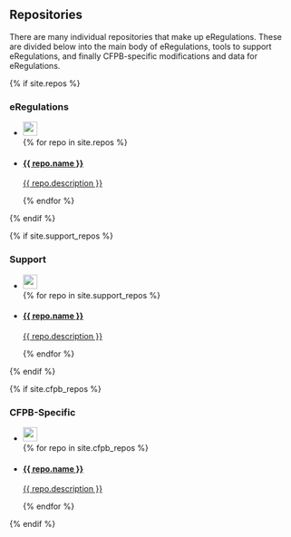 
## Repositories

There are many individual repositories that make up eRegulations. These are divided below into the main body of eRegulations, tools to support eRegulations, and finally CFPB-specific modifications and data for eRegulations.

{% if site.repos %}
<section id="main-repositories">
  <h3 id="repositories">eRegulations</h3>
  <ul class="repo-list group">
    <li class="list-icon">
      <img src="../assets/img/octocat.png" width="25px" alt="">
    </li>
    {% for repo in site.repos %}
      <li>
        <a href="{{ repo.url }}">
          <h4>{{ repo.name }}</h4>
          <p>{{ repo.description }}</p>
        </a>
      </li>
    {% endfor %}
  </ul>
</section>
{% endif %}

{% if site.support_repos %}
<section id="support-repositories">
  <h3 id="repositories">Support</h3>
  <ul class="repo-list group">
    <li class="list-icon">
      <img src="../assets/img/octocat.png" width="25px" alt="">
    </li>
    {% for repo in site.support_repos %}
      <li>
        <a href="{{ repo.url }}">
          <h4>{{ repo.name }}</h4>
          <p>{{ repo.description }}</p>
        </a>
      </li>
    {% endfor %}
  </ul>
</section>
{% endif %}

{% if site.cfpb_repos %}
<section id="cfpb-repositories">
  <h3 id="repositories">CFPB-Specific</h3>
  <ul class="repo-list group">
    <li class="list-icon">
      <img src="../assets/img/octocat.png" width="25px" alt="">
    </li>
    {% for repo in site.cfpb_repos %}
      <li>
        <a href="{{ repo.url }}">
          <h4>{{ repo.name }}</h4>
          <p>{{ repo.description }}</p>
        </a>
      </li>
    {% endfor %}
  </ul>
</section>
{% endif %}

